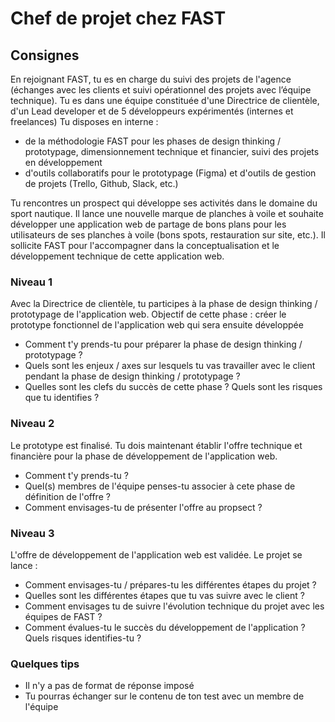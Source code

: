 # Chef de projet chez FAST  

## Consignes 

En rejoignant FAST, tu es en charge du suivi des projets de l'agence (échanges avec les clients et  suivi opérationnel des projets avec l’équipe technique). 
Tu es dans une équipe constituée d'une Directrice de clientèle, d'un Lead developer et de 5 développeurs expérimentés (internes et freelances)
Tu disposes en interne :
- de la méthodologie FAST pour les phases de design thinking / prototypage, dimensionnement technique et financier, suivi des projets en développement
- d'outils collaboratifs pour le prototypage (Figma) et d'outils de gestion de projets (Trello, Github, Slack, etc.)

Tu rencontres un prospect qui développe ses activités dans le domaine du sport nautique. Il lance une nouvelle marque de planches à voile et souhaite développer une application web de partage de bons plans pour les utilisateurs de ses planches à voile (bons spots, restauration sur site, etc.).
Il sollicite FAST pour l'accompagner dans la conceptualisation et le développement technique de cette application web.

### Niveau 1 

Avec la Directrice de clientèle, tu participes à la phase de design thinking / prototypage de l'application web. Objectif de cette phase : créer le prototype fonctionnel de l'application web qui sera ensuite développée
- Comment t'y prends-tu pour préparer la phase de design thinking / prototypage ?
- Quels sont les enjeux / axes sur lesquels tu vas travailler avec le client pendant la phase de design thinking / prototypage ?
- Quelles sont les clefs du succès de cette phase ? Quels sont les risques que tu identifies ?

### Niveau 2 

Le prototype est finalisé. Tu dois maintenant établir l'offre technique et financière pour la phase de développement de l'application web.
- Comment t'y prends-tu ?
- Quel(s) membres de l'équipe penses-tu associer à cete phase de définition de l'offre ?
- Comment envisages-tu de présenter l'offre au propsect ? 


### Niveau 3 

L'offre de développement de l'application web est validée. Le projet se lance :
- Comment envisages-tu / prépares-tu les différentes étapes du projet ?
- Quelles sont les différentes étapes que tu vas suivre avec le client ?
- Comment envisages tu de suivre l'évolution technique du projet avec les équipes de FAST ? 
- Comment évalues-tu le succès du développement de l'application ? Quels risques identifies-tu ?

### Quelques tips 

- Il n'y a pas de format de réponse imposé
- Tu pourras échanger sur le contenu de ton test avec un membre de l'équipe
